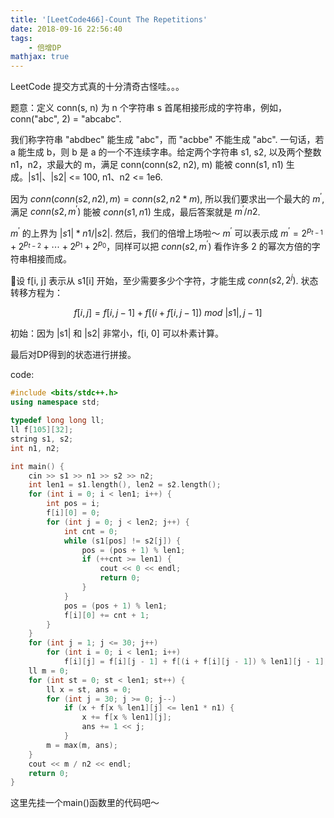 ```yaml
---
title: '[LeetCode466]-Count The Repetitions'
date: 2018-09-16 22:56:40
tags: 
    - 倍增DP
mathjax: true
---
```


LeetCode 提交方式真的十分清奇古怪哇。。。

题意：定义 conn(s, n) 为 n 个字符串 s 首尾相接形成的字符串，例如，conn("abc", 2) = "abcabc".

我们称字符串 "abdbec" 能生成 "abc"，而 "acbbe" 不能生成 "abc". 一句话，若 a 能生成 b，则 b 是 a 的一个不连续字串。给定两个字符串 s1, s2, 以及两个整数 n1，n2，求最大的 m，满足 conn(conn(s2, n2), m) 能被 conn(s1, n1) 生成。|s1|、|s2| <= 100, n1、n2 <= 1e6.

因为 $conn(conn(s2, n2), m) = conn(s2, n2 * m)$, 所以我们要求出一个最大的 $m^{'}$, 满足 $conn(s2, m^{'})$ 能被 $conn(s1, n1)$ 生成，最后答案就是 $m^{'} / n2$.

$m^{'}$ 的上界为 $|s1| * n1 / |s2|$. 然后，我们的倍增上场啦～ $m^{'}$ 可以表示成 $m^{'} = 2^{p_{t - 1}} + 2^{p_{t - 2}} + \cdots + 2^{p_1} + 2^{p_0}$，同样可以把 $conn(s2, m^{'})$ 看作许多 2 的幂次方倍的字符串相接而成。

设 f[i, j] 表示从 s1[i] 开始，至少需要多少个字符，才能生成 $conn(s2, 2^j)$. 状态转移方程为：

$$f[i, j] = f[i, j - 1] + f[(i + f[i, j - 1])\ mod\ |s1|, j - 1]$$

初始：因为 |s1| 和 |s2| 非常小，f[i, 0] 可以朴素计算。

最后对DP得到的状态进行拼接。

code:
``` c++
#include <bits/stdc++.h>
using namespace std;

typedef long long ll;
ll f[105][32];
string s1, s2;
int n1, n2;

int main() {
    cin >> s1 >> n1 >> s2 >> n2;
    int len1 = s1.length(), len2 = s2.length();
    for (int i = 0; i < len1; i++) {
        int pos = i;
        f[i][0] = 0;
        for (int j = 0; j < len2; j++) {
            int cnt = 0;
            while (s1[pos] != s2[j]) {
                pos = (pos + 1) % len1;
                if (++cnt >= len1) {
                    cout << 0 << endl;
                    return 0;
                }
            }
            pos = (pos + 1) % len1;
            f[i][0] += cnt + 1;
        }
    }
    for (int j = 1; j <= 30; j++)
        for (int i = 0; i < len1; i++)
            f[i][j] = f[i][j - 1] + f[(i + f[i][j - 1]) % len1][j - 1];
    ll m = 0;
    for (int st = 0; st < len1; st++) {
        ll x = st, ans = 0;
        for (int j = 30; j >= 0; j--)
            if (x + f[x % len1][j] <= len1 * n1) {
                x += f[x % len1][j];
                ans += 1 << j;
            }
        m = max(m, ans);
    }
    cout << m / n2 << endl;
    return 0;
}
```

这里先挂一个main()函数里的代码吧～